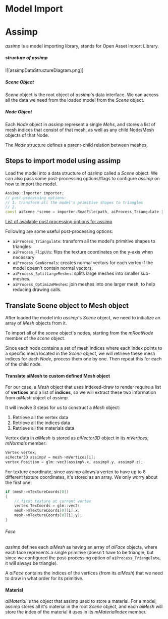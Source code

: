 # Model Import
# Assimp
*assimp* is a model importing library, stands for Open Asset Import Library.

##### structure of assimp
![[assimpDataStructureDiagram.png]]

##### Scene Object
*Scene* object is the root object of *assimp*'s data interface. We can access all the data we need from the loaded model from the *Scene* object.

##### Node Object
Each *Node* object in *assimp* represent a single *Mehs*, and stores a list of mesh indices that consist of that mesh, as well as any child Node/Mesh objects of that Node.

The *Node* structure defines a parent-child relation between meshes,
## Steps to import model using assimp
Load the model into a data structure of *assimp* called a *Scene* object. We can also pass some post-processing options/flags to configure *assimp* on how to import the model.
```cpp
Assimp::Importer importer;
// post-processing options:
// 1. transform all the model's primitive shapes to triangles
// 2. 
const aiScene *scene = importer.ReadFile(path, aiProcess_Triangulate | aiProcess_FlipUVs);
```

[List of available post processing options for assimp](https://assimp.sourceforge.net/lib_html/postprocess_8h.html)

Following are some useful post-processing options:
- `aiProcess_Triangulate`: transform all the model's primitive shapes to triangles
- `aiProcess_FlipUVs`: flips the texture coordinates on the y-axis when necessary
- `aiProcess_GenNormals`: creates normal vectors for each vertex if the model doesn't contain normal vectors.
- `aiProcess_SplitLargeMeshes`: splits large meshes into smaller sub-meshes.
- `aiProcess_OptimizeMeshes`: join meshes into one larger mesh, to help reducing drawing calls.


## Translate Scene object to Mesh object
After loaded the model into *assimp*'s *Scene* object, we need to initialize an array of *Mesh* objects from it.

To import all of the *scene* object's nodes, starting from the *mRootNode* member of the *scene* object.

Since each node contains a set of mesh indices where each index points to a specific mesh located in the *Scene* object, we will retrieve these mesh indices for each *Node*, process them one by one. Then repeat this for each of the child node.
#### Translate aiMesh to custom defined Mesh object
For our case, a *Mesh* object that uses indexed-draw to render require a list of **vertices** and a list of **indices**, so we will extract these two information from *aiMesh* object of *assimp*.

It will involve 3 steps for us to construct a *Mesh* object:
1. Retrieve all the vertex data
2. Retrieve all the indices data
3. Retrieve all the materials data

Vertex data in *aiMesh* is stored as *aiVector3D* object in its *mVertices*, *mNormals* member:
```cpp
Vertex vertex;
aiVector3D assimpV = mesh->mVertices[i];
vertex.Position = glm::vec3(assimpV.x, assimpV.y, assimpV.z);
```
For texture coordinate, since assimp allows a vertex to have up to 8 different texture coordinates, it's stored as an array. We only worry about the first one:
```cpp
if (mesh->mTextureCoords[0])
{
	// first texture at current vertex
	vertex.TexCoords = glm::vec2(
	mesh->mTextureCoords[0][i].x,
	mesh->mTextureCoords[0][i].y);
}
```

###### Face
*assimp* defines each *aiMesh* as having an array of *aiFace* objects, where each face represents a single primitive (doesn't have to be triangle, but since we configured the post-processing option of `aiProcess_Triangulate`, it will always be triangle).

A *aiFace* contains the indices of the vertices (from its *aiMesh*) that we need to draw in what order for its primitive.

#### Material
*aiMaterial* is the object that assimp used to store a material. For a model, assimp stores all it's material in the root *Scene* object, and each *aiMesh* will store the index of the material it uses in its *mMaterialIndex* member.


